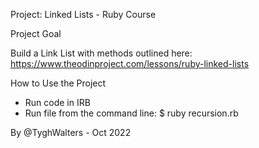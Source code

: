 Project: Linked Lists - Ruby Course

Project Goal

Build a Link List with methods outlined here: https://www.theodinproject.com/lessons/ruby-linked-lists

How to Use the Project

- Run code in IRB
- Run file from the command line:  $ ruby recursion.rb 

By @TyghWalters - Oct 2022